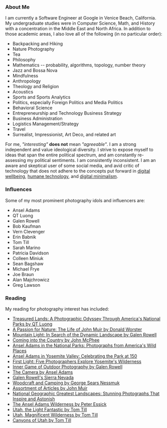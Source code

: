 ### About Me

I am currently a Software Engineer at Google in Venice Beach, California. My undergraduate studies were in Computer Science, Math, and History with a concentration in the Middle East and North Africa. In addition to those academic areas, I also love all of the following (in no particular order):

* Backpacking and Hiking
* Nature Photography
* Tea
* Philosophy
* Mathematics -- probability, algorithms, topology, number theory
* Jazz and Bossa Nova
* Mindfulness
* Anthropology
* Theology and Religion
* Acoustics
* Sports and Sports Analytics
* Politics, especially Foreign Politics and Media Politics
* Behavioral Science
* Entrepreneurship and  Technology Business Strategy
* Business Administration
* Logistics Management/Strategy
* Travel
* Surrealist, Impressionist, Art Deco, and related art

For me, *"interesting"* **does not** mean *"agreeable"*. I am a strong independent and value ideological diversity. I strive to expose myself to ideas that span the entire political spectrum, and am constantly re-assessing my political sentiments. I am consistently inconsistent. I am an aware and skeptical user of some social media, and avid critic of technology that does not adhere to the concepts put forward in [digital wellbeing](https://wellbeing.google/), [humane technology](http://humanetech.com/), and [digital minimalism](https://www.amazon.com/Digital-Minimalism-Choosing-Focused-Noisy/dp/0525536515).

### Influences

Some of my most prominent photography idols and influencers are:
* Ansel Adams
* QT Luong
* Galen Rowell
* Bob Kaufman
* Vern Clevenger
* Erin Babnik
* Tom Till
* Sarah Marino
* Patricia Davidson
* Colleen Miniuk
* Sean Bagshaw
* Michael Frye
* Joe Braun
* Alan Majchrowicz
* Greg Lawson

### Reading

My reading for photography interest has included:

* [Treasured Lands: A Photographic Odyssey Through America's National Parks by QT Luong](https://www.amazon.com/gp/product/1733576002/ref=ppx_yo_dt_b_asin_title_o04_s00?ie=UTF8&psc=1)
* [A Passion for Nature: The Life of John Muir by Donald Worster](https://www.amazon.com/gp/product/0195166825/ref=ppx_yo_dt_b_asin_title_o02_s00?ie=UTF8&psc=1)
* [Mountain Light: In Search of the Dynamic Landscape by Galen Rowell](https://www.amazon.com/gp/product/087156761X/ref=ppx_yo_dt_b_asin_title_o02_s00?ie=UTF8&psc=1)
* [Coming into the Country by John McPhee](https://www.amazon.com/gp/product/0374522871/ref=dbs_a_def_rwt_bibl_vppi_i3)
* [Ansel Adams in the National Parks: Photographs from America's Wild Places](https://www.amazon.com/Ansel-Adams-National-Parks-Photographs/dp/0316078468/ref=sr_1_1?keywords=ansel+adams+national+parks&qid=1569447876&s=gateway&sr=8-1)
* [Ansel Adams in Yosemite Valley: Celebrating the Park at 150](https://www.amazon.com/Ansel-Adams-Yosemite-Valley-Celebrating/dp/0316323403/ref=sr_1_1?keywords=ansel+adams+in+yosemite+valley&qid=1569447897&s=gateway&sr=8-1)
* [First Light: Five Photographers Explore Yosemite's Wilderness](https://www.amazon.com/First-Light-Photographers-Yosemites-Wilderness/dp/159714102X/ref=sr_1_9?keywords=first+light+yosemite&qid=1569447928&s=gateway&sr=8-9)
* [Inner Game of Outdoor Photography by Galen Rowell](https://www.amazon.com/gp/product/0393338088/ref=ppx_yo_dt_b_asin_title_o03_s00?ie=UTF8&psc=1)
* [The Camera by Ansel Adams](https://www.amazon.com/gp/product/B01K0SWQ0I/ref=ppx_yo_dt_b_asin_title_o04_s00?ie=UTF8&psc=1)
* [Galen Rowell's Sierra Nevada](https://www.amazon.com/gp/product/1578051630/ref=ppx_yo_dt_b_asin_title_o05_s00?ie=UTF8&psc=1)
* [Woodcraft and Camping by George Sears Nessmuk](https://www.amazon.com/gp/product/0486211452/ref=ppx_yo_dt_b_asin_title_o01_s00?ie=UTF8&psc=1)
* [Assortment of Articles by John Muir](https://www.amazon.com/gp/product/1359685596/ref=ppx_yo_dt_b_asin_title_o08_s00?ie=UTF8&psc=1)
* [National Geographic Greatest Landscapes: Stunning Photographs That Inspire and Astonish](https://www.amazon.com/gp/product/1426217129/ref=ppx_yo_dt_b_asin_title_o09_s00?ie=UTF8&psc=1)
* [The Ansel Adams Wilderness by Peter Essick](https://www.amazon.com/Ansel-Adams-Wilderness-Peter-Essick/dp/1426213298/ref=sr_1_3?keywords=ansel+adams+wilderness&qid=1569447667&s=gateway&sr=8-3)
* [Utah, the Light Fantastic by Tom Till](https://www.amazon.com/gp/product/0971255547/ref=ppx_yo_dt_b_search_asin_title?ie=UTF8&psc=1)
* [Utah, Magnificent Wilderness by Tom Till](https://www.amazon.com/gp/product/0942394607/ref=ppx_yo_dt_b_search_asin_title?ie=UTF8&psc=1)
* [Canyons of Utah by Tom Till](https://www.amazon.com/gp/product/0971255555/ref=ppx_yo_dt_b_search_asin_title?ie=UTF8&psc=1)
